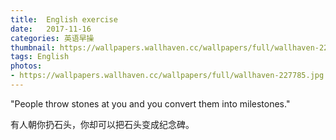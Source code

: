 ```yaml
---
title:  English exercise
date:   2017-11-16
categories: 英语早操
thumbnail: https://wallpapers.wallhaven.cc/wallpapers/full/wallhaven-227785.jpg
tags: English
photos:
- https://wallpapers.wallhaven.cc/wallpapers/full/wallhaven-227785.jpg
---
```


"People throw stones at you and you convert them into milestones."
<p>有人朝你扔石头，你却可以把石头变成纪念碑。</p>

